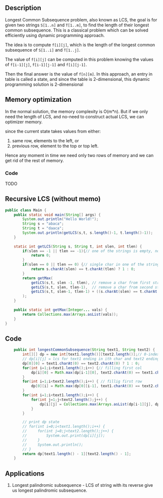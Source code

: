 

## Description

Longest Common Subsequence problem, also known as LCS, the goal is for given two strings `S[1..n]` and `T[1..m]`, to find the length of their longest common subsequence. This is a classical problem which can be solved efficiently using dynamic programming approach. 

The idea is to compute `f[i][j]`, which is the length of the longest common subsequence of `S[1..i]` and `T[1..j]`. 

The value of `f[i][j]` can be computed in this problem knowing the values of `f[i-1][j]`, `f[i-1][j-1]` and `f[i][j-1]`. 

Then the final answer is the value of `f[n][m]`. In this approach, an entry in  table is called a state, and since the table is 2-dimensional, this dynamic programming solution is 2-dimensional

## Memory optimization

In the normal solution, the memory complexity is O(m*n).
But if we only need the length of LCS, and no-need to construct actual LCS, we can optimizer memory.

since the current state takes values from either:
1. same row, elements to the left, or
2. previous row, element to the top or top left.

Hence any moment in time we need only two rows of memory and we can get rid of the rest of memory.

### Code

TODO

## Recursive LCS (without memo)

```java
public class Main {
    public static void main(String[] args) {
        System.out.println("Hello World!");
        String s = "abaca";
        String t = "daaca";
        System.out.println(getLCS(s,t, s.length()-1, t.length()-1));
    }
    
    static int getLCS(String s, String t, int slen, int tlen) {
        if(slen == -1 || tlen == -1){// one of the strings is empty, no common chars so 0
            return 0;
        }
        if(slen == 0 || tlen == 0) {// single char in one of the strings
            return s.charAt(slen) == t.charAt(tlen) ? 1 : 0;
        }
        return getMax(
            getLCS(s,t, slen -1, tlen), // remove a char from first string
            getLCS(s,t, slen, tlen-1),  // remove a char from second string
            getLCS(s,t, slen-1, tlen-1) + ((s.charAt(slen) == t.charAt(tlen)) ? 1 : 0) // remove char from both strings, while adding one if removed char was same
        );
    }
    
    public static int getMax(Integer... vals) {
        return Collections.max(Arrays.asList(vals)); 
    }
}
```

## Code

```java
    public int longestCommonSubsequence(String text1, String text2) {
        int[][] dp = new int[text1.length()][text2.length()];// 0-indexed
        // dp[i][j] = lcs for text1 ending in ith char and text2 ending in jth char
        dp[0][0] = text1.charAt(0) == text2.charAt(0) ? 1 : 0;
        for(int i=1;i<text1.length();i++) {// filling first col
            dp[i][0] = Math.max(dp[i-1][0], text2.charAt(0) == text1.charAt(i) ? 1 : 0);
        }
        for(int i=1;i<text2.length();i++) { // fillig first row
            dp[0][i] = Math.max(dp[0][i-1], text1.charAt(0) == text2.charAt(i) ? 1 : 0);
        }
        for(int i=1;i<text1.length();i++) {
            for(int j=1;j<text2.length();j++) {
                dp[i][j] = Collections.max(Arrays.asList(dp[i-1][j], dp[i][j-1], ((text1.charAt(i) == text2.charAt(j) ? 1 : 0) + dp[i-1][j-1])));
            }
        }

        // print dp state
        // for(int i=0;i<text1.length();i++) {
        //     for(int j=0;j<text2.length();j++) {
        //         System.out.print(dp[i][j]);
        //     }
        //     System.out.println();
        // }
        return dp[text1.length() - 1][text2.length() - 1];
    }
```

## Applications

1. Longest palindromic subsequence - LCS of string with its reverse give us longest palindromic subsequence.



